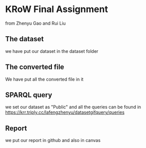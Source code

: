 # KRoW Final Assignment
from Zhenyu Gao and Rui Liu

## The dataset
we have put our dataset in the dataset folder

## The converted file
We have put all the converted file in it

## SPARQL query
we set our dataset as "Public" and all the queries can be found in https://krr.triply.cc/lafengzhenyu/datasetgifquery/queries

## Report
we put our report in github and also in canvas
